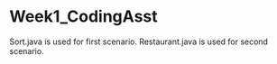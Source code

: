 # Week1_CodingAsst

Sort.java is used for first scenario.
Restaurant.java is used for second scenario.

